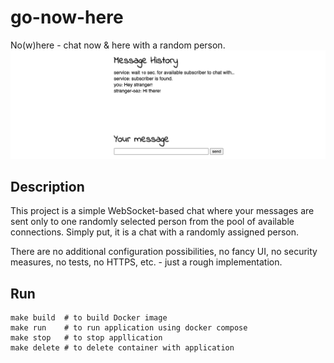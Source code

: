 # go-now-here
No(w)here - chat now & here with a random person.  
![image](assets/main_page.png)

## Description
This project is a simple WebSocket-based chat where your messages are sent only to one randomly selected person from the pool of available connections. Simply put, it is a chat with a randomly assigned person.

There are no additional configuration possibilities, no fancy UI, no security measures, no tests, no HTTPS, etc. - just a rough implementation.

## Run
```
make build  # to build Docker image
make run    # to run application using docker compose
make stop   # to stop appllication
make delete # to delete container with application
```
